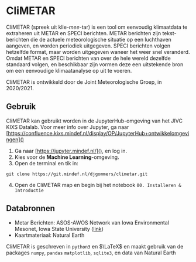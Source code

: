 # CliMETAR
CliMETAR (spreek uit klie-*mee*-tar) is een tool om eenvoudig klimaatdata te extraheren uit METAR en SPECI berichten. METAR berichten zijn tekst-berichten die de actuele meteorologische situatie op een luchthaven aangeven, en worden periodiek uitgegeven. SPECI berichten volgen hetzelfde format, maar worden uitgegeven waneer het weer snel veranderd. Omdat METAR en SPECI berichten van over de hele wereld dezelfde standaard volgen, en beschikbaar zijn vormen deze een uitstekende bron om een eenvoudige klimaatanalyse op uit te voeren.

CliMETAR is ontwikkeld door de Joint Meteorologische Groep, in 2020/2021.

## Gebruik
CliMETAR kan gebruikt worden in de JupyterHub-omgeving van het JIVC KIXS Datalab. Voor meer info over Jupyter, ga naar [https://confluence.kixs.mindef.nl/display/OP/JupyterHub+ontwikkelomgevingen]()

1. Ga naar [https://jupyter.mindef.nl/](), en log in.
2. Kies voor de **Machine Learning**-omgeving.
3. Open de terminal en tik in:
```
git clone https://git.mindef.nl/djgommers/climetar.git
```
4. Open de CliMETAR map en begin bij het notebook `00. Installeren & Introductie`

## Databronnen
* Metar Berichten:
  ASOS-AWOS Network van Iowa Environmental Mesonet, Iowa State University ([link](https://mesonet.agron.iastate.edu/request/download.phtml))
* Kaartmateriaal:
  Natural Earth 

CliMETAR is geschreven in `python3` en $\LaTeX$ en maakt gebruik van de packages `numpy`, `pandas` `matplotlib`, `sqlite3`, en data van Natural Earth